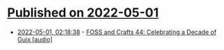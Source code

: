 # [Published on 2022-05-01](index.md)

* [2022-05-01, 02:18:38](https://news.ycombinator.com/item?id=31221516) - [FOSS and Crafts 44: Celebrating a Decade of Guix [audio]](https://fossandcrafts.org/episodes/44-celebrating-a-decade-of-guix.html)
